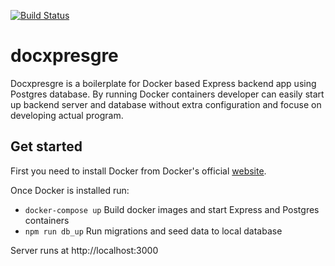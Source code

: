 [![Build Status](https://travis-ci.org/kmalanne/docxpresgre.svg?branch=master)](https://travis-ci.org/kmalanne/docxpresgre)

# docxpresgre 

Docxpresgre is a boilerplate for Docker based Express backend app using Postgres database. By running Docker containers developer can easily start up backend server and database without extra configuration and focuse on developing actual program.

## Get started

First you need to install Docker from Docker's official [website](https://www.docker.com/).

Once Docker is installed run:

* `docker-compose up` Build docker images and start Express and Postgres containers
* `npm run db_up` Run migrations and seed data to local database

Server runs at http://localhost:3000
